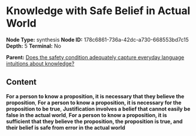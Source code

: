 # Knowledge with Safe Belief in Actual World

**Node Type:** synthesis
**Node ID:** 178c6861-736a-42dc-a730-668553bd7c15
**Depth:** 5
**Terminal:** No

**Parent:** [Does the safety condition adequately capture everyday language intuitions about knowledge?](does-the-safety-condition-adequately-capture-everyday-language-intuitions-about-knowledge-antithesis-200f0ab9-5389-45d2-85ec-0ab0a3e35fd6.md)

## Content

**For a person to know a proposition, it is necessary that they believe the proposition**, **For a person to know a proposition, it is necessary for the proposition to be true**, **Justification involves a belief that cannot easily be false in the actual world**, **For a person to know a proposition, it is sufficient that they believe the proposition, the proposition is true, and their belief is safe from error in the actual world**
